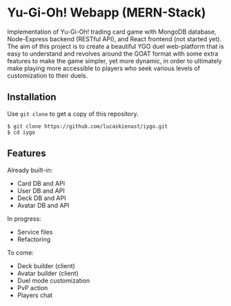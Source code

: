 # Yu-Gi-Oh! Webapp (MERN-Stack)

Implementation of Yu-Gi-Oh! trading card game with MongoDB database, Node-Express backend (RESTful API), and React frontend (not started yet). The aim of this project is to create a beautiful YGO duel web-platform that is easy to understand and revolves around the GOAT format with some extra features to make the game simpler, yet more dynamic, in order to ultimately make playing more accessible to players who seek various levels of customization to their duels. 

## Installation
Use `git clone` to get a copy of this repository.
```
$ git clone https://github.com/lucaskienast/iygo.git
$ cd iygo
```

## Features
Already built-in:
- Card DB and API
- User DB and API
- Deck DB and API
- Avatar DB and API

In progress:
- Service files
- Refactoring

To come:
- Deck builder (client)
- Avatar builder (client)
- Duel mode customization
- PvP action
- Players chat
